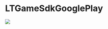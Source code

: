 # LTGameSdkGooglePlay
[![](https://jitpack.io/v/muyishuangfeng/LTGameSdkGooglePlay.svg)](https://jitpack.io/#muyishuangfeng/LTGameSdkGooglePlay)
